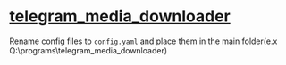 # [telegram_media_downloader](https://github.com/tangyoha/telegram_media_downloader)
Rename config files to `config.yaml` and place them in the main folder(e.x Q:\programs\telegram_media_downloader)
